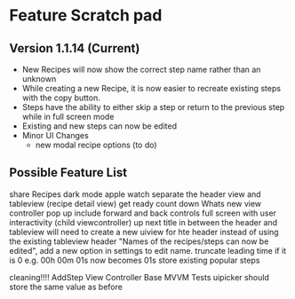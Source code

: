 #  Feature Scratch pad

## Version 1.1.14 (Current)
- New Recipes will now show the correct step name rather than an unknown
- While creating a new Recipe, it is now easier to recreate existing steps with the copy button.
- Steps have the ability to either skip a step or return to the previous step while in full screen mode
- Existing and new steps can now be edited
- Minor UI Changes
    - new modal recipe options (to do)



## Possible Feature List
share Recipes
dark mode
apple watch
separate the header view and tableview (recipe detail view)
get ready count down
Whats new view controller pop up
include forward and back controls
full screen with user interactivity (child viewcontroller)
up next title in between the header and tableview will need to create a new uiview for hte header instead of using the existing tableview header
"Names of the recipes/steps can now be edited", add a new option in settings to edit name.
truncate leading time if it is 0 e.g. 00h 00m 01s now becomes 01s 
store existing popular steps

cleaning!!!!
AddStep View Controller Base
MVVM
Tests
uipicker should store the same value as before
